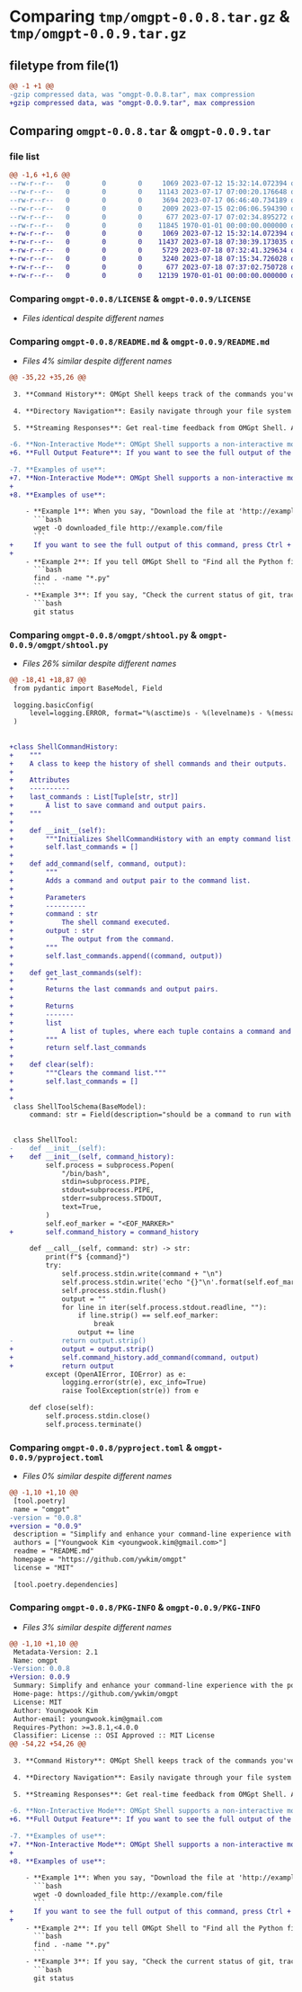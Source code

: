 # Comparing `tmp/omgpt-0.0.8.tar.gz` & `tmp/omgpt-0.0.9.tar.gz`

## filetype from file(1)

```diff
@@ -1 +1 @@
-gzip compressed data, was "omgpt-0.0.8.tar", max compression
+gzip compressed data, was "omgpt-0.0.9.tar", max compression
```

## Comparing `omgpt-0.0.8.tar` & `omgpt-0.0.9.tar`

### file list

```diff
@@ -1,6 +1,6 @@
--rw-r--r--   0        0        0     1069 2023-07-12 15:32:14.072394 omgpt-0.0.8/LICENSE
--rw-r--r--   0        0        0    11143 2023-07-17 07:00:20.176648 omgpt-0.0.8/README.md
--rw-r--r--   0        0        0     3694 2023-07-17 06:46:40.734189 omgpt-0.0.8/omgpt/__init__.py
--rw-r--r--   0        0        0     2009 2023-07-15 02:06:06.594390 omgpt-0.0.8/omgpt/shtool.py
--rw-r--r--   0        0        0      677 2023-07-17 07:02:34.895272 omgpt-0.0.8/pyproject.toml
--rw-r--r--   0        0        0    11845 1970-01-01 00:00:00.000000 omgpt-0.0.8/PKG-INFO
+-rw-r--r--   0        0        0     1069 2023-07-12 15:32:14.072394 omgpt-0.0.9/LICENSE
+-rw-r--r--   0        0        0    11437 2023-07-18 07:30:39.173035 omgpt-0.0.9/README.md
+-rw-r--r--   0        0        0     5729 2023-07-18 07:32:41.329634 omgpt-0.0.9/omgpt/__init__.py
+-rw-r--r--   0        0        0     3240 2023-07-18 07:15:34.726028 omgpt-0.0.9/omgpt/shtool.py
+-rw-r--r--   0        0        0      677 2023-07-18 07:37:02.750728 omgpt-0.0.9/pyproject.toml
+-rw-r--r--   0        0        0    12139 1970-01-01 00:00:00.000000 omgpt-0.0.9/PKG-INFO
```

### Comparing `omgpt-0.0.8/LICENSE` & `omgpt-0.0.9/LICENSE`

 * *Files identical despite different names*

### Comparing `omgpt-0.0.8/README.md` & `omgpt-0.0.9/README.md`

 * *Files 4% similar despite different names*

```diff
@@ -35,22 +35,26 @@
 
 3. **Command History**: OMGpt Shell keeps track of the commands you've used, allowing you to easily revisit and reuse them. This feature enhances efficiency and allows for easy repetition of commands.
 
 4. **Directory Navigation**: Easily navigate through your file system with simple commands. OMGpt Shell understands your directory change commands, making file system navigation a breeze.
 
 5. **Streaming Responses**: Get real-time feedback from OMGpt Shell. As GPT processes your commands, the responses are streamed back to you, keeping you informed every step of the way.
 
-6. **Non-Interactive Mode**: OMGpt Shell supports a non-interactive mode, allowing you to use it in scripts or batch jobs, or to execute a single command without entering the interactive shell environment.
+6. **Full Output Feature**: If you want to see the full output of the last executed command, simply press Ctrl + F. This will show you the complete standard output or error, providing you with all the details you need.
 
-7. **Examples of use**:
+7. **Non-Interactive Mode**: OMGpt Shell supports a non-interactive mode, allowing you to use it in scripts or batch jobs, or to execute a single command without entering the interactive shell environment.
+
+8. **Examples of use**:
 
    - **Example 1**: When you say, "Download the file at 'http://example.com/file' and save it as 'downloaded_file'", OMGpt Shell will execute the following:
      ```bash
      wget -O downloaded_file http://example.com/file
      ```
+     If you want to see the full output of this command, press Ctrl + F.
+
    - **Example 2**: If you tell OMGpt Shell to "Find all the Python files in the current directory", it will execute:
      ```bash
      find . -name "*.py"
      ```
    - **Example 3**: If you say, "Check the current status of git, track and commit the newly written source code with a nice commit message", OMGpt Shell will run:
      ```bash
      git status
```

### Comparing `omgpt-0.0.8/omgpt/shtool.py` & `omgpt-0.0.9/omgpt/shtool.py`

 * *Files 26% similar despite different names*

```diff
@@ -18,41 +18,87 @@
 from pydantic import BaseModel, Field
 
 logging.basicConfig(
     level=logging.ERROR, format="%(asctime)s - %(levelname)s - %(message)s"
 )
 
 
+class ShellCommandHistory:
+    """
+    A class to keep the history of shell commands and their outputs.
+
+    Attributes
+    ----------
+    last_commands : List[Tuple[str, str]]
+        A list to save command and output pairs.
+    """
+
+    def __init__(self):
+        """Initializes ShellCommandHistory with an empty command list."""
+        self.last_commands = []
+
+    def add_command(self, command, output):
+        """
+        Adds a command and output pair to the command list.
+
+        Parameters
+        ----------
+        command : str
+            The shell command executed.
+        output : str
+            The output from the command.
+        """
+        self.last_commands.append((command, output))
+
+    def get_last_commands(self):
+        """
+        Returns the last commands and output pairs.
+
+        Returns
+        -------
+        list
+            A list of tuples, where each tuple contains a command and its output.
+        """
+        return self.last_commands
+
+    def clear(self):
+        """Clears the command list."""
+        self.last_commands = []
+
+
 class ShellToolSchema(BaseModel):
     command: str = Field(description="should be a command to run with bash")
 
 
 class ShellTool:
-    def __init__(self):
+    def __init__(self, command_history):
         self.process = subprocess.Popen(
             "/bin/bash",
             stdin=subprocess.PIPE,
             stdout=subprocess.PIPE,
             stderr=subprocess.STDOUT,
             text=True,
         )
         self.eof_marker = "<EOF_MARKER>"
+        self.command_history = command_history
 
     def __call__(self, command: str) -> str:
         print(f"$ {command}")
         try:
             self.process.stdin.write(command + "\n")
             self.process.stdin.write('echo "{}"\n'.format(self.eof_marker))
             self.process.stdin.flush()
             output = ""
             for line in iter(self.process.stdout.readline, ""):
                 if line.strip() == self.eof_marker:
                     break
                 output += line
-            return output.strip()
+            output = output.strip()
+            self.command_history.add_command(command, output)
+            return output
         except (OpenAIError, IOError) as e:
             logging.error(str(e), exc_info=True)
             raise ToolException(str(e)) from e
 
     def close(self):
         self.process.stdin.close()
         self.process.terminate()
```

### Comparing `omgpt-0.0.8/pyproject.toml` & `omgpt-0.0.9/pyproject.toml`

 * *Files 0% similar despite different names*

```diff
@@ -1,10 +1,10 @@
 [tool.poetry]
 name = "omgpt"
-version = "0.0.8"
+version = "0.0.9"
 description = "Simplify and enhance your command-line experience with the power of AI"
 authors = ["Youngwook Kim <youngwook.kim@gmail.com>"]
 readme = "README.md"
 homepage = "https://github.com/ywkim/omgpt"
 license = "MIT"
 
 [tool.poetry.dependencies]
```

### Comparing `omgpt-0.0.8/PKG-INFO` & `omgpt-0.0.9/PKG-INFO`

 * *Files 3% similar despite different names*

```diff
@@ -1,10 +1,10 @@
 Metadata-Version: 2.1
 Name: omgpt
-Version: 0.0.8
+Version: 0.0.9
 Summary: Simplify and enhance your command-line experience with the power of AI
 Home-page: https://github.com/ywkim/omgpt
 License: MIT
 Author: Youngwook Kim
 Author-email: youngwook.kim@gmail.com
 Requires-Python: >=3.8.1,<4.0.0
 Classifier: License :: OSI Approved :: MIT License
@@ -54,22 +54,26 @@
 
 3. **Command History**: OMGpt Shell keeps track of the commands you've used, allowing you to easily revisit and reuse them. This feature enhances efficiency and allows for easy repetition of commands.
 
 4. **Directory Navigation**: Easily navigate through your file system with simple commands. OMGpt Shell understands your directory change commands, making file system navigation a breeze.
 
 5. **Streaming Responses**: Get real-time feedback from OMGpt Shell. As GPT processes your commands, the responses are streamed back to you, keeping you informed every step of the way.
 
-6. **Non-Interactive Mode**: OMGpt Shell supports a non-interactive mode, allowing you to use it in scripts or batch jobs, or to execute a single command without entering the interactive shell environment.
+6. **Full Output Feature**: If you want to see the full output of the last executed command, simply press Ctrl + F. This will show you the complete standard output or error, providing you with all the details you need.
 
-7. **Examples of use**:
+7. **Non-Interactive Mode**: OMGpt Shell supports a non-interactive mode, allowing you to use it in scripts or batch jobs, or to execute a single command without entering the interactive shell environment.
+
+8. **Examples of use**:
 
    - **Example 1**: When you say, "Download the file at 'http://example.com/file' and save it as 'downloaded_file'", OMGpt Shell will execute the following:
      ```bash
      wget -O downloaded_file http://example.com/file
      ```
+     If you want to see the full output of this command, press Ctrl + F.
+
    - **Example 2**: If you tell OMGpt Shell to "Find all the Python files in the current directory", it will execute:
      ```bash
      find . -name "*.py"
      ```
    - **Example 3**: If you say, "Check the current status of git, track and commit the newly written source code with a nice commit message", OMGpt Shell will run:
      ```bash
      git status
```

